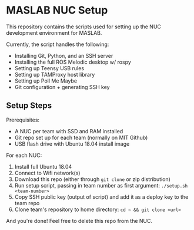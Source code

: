# MASLAB NUC Setup

This repository contains the scripts used for setting up the NUC development
environment for MASLAB.

Currently, the script handles the following:
- Installing Git, Python, and an SSH server
- Installing the full ROS Melodic desktop w/ rospy
- Setting up Teensy USB rules
- Setting up TAMProxy host library
- Setting up Poll Me Maybe
- Git configuration + generating SSH key

## Setup Steps

Prerequisites:
- A NUC per team with SSD and RAM installed
- Git repo set up for each team (normally on MIT Github)
- USB flash drive with Ubuntu 18.04 install image

For each NUC:
1. Install full Ubuntu 18.04
2. Connect to Wifi network(s)
3. Download this repo (either through `git clone` or zip distribution)
4. Run setup script, passing in team number as first argument: `./setup.sh <team-number>`
5. Copy SSH public key (output of script) and add it as a deploy key to the team
   repo
6. Clone team's repository to home directory: `cd ~ && git clone <url>`

And you're done! Feel free to delete this repo from the NUC.

